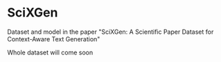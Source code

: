 # SciXGen
Dataset and model in the paper "SciXGen: A Scientific Paper Dataset for Context-Aware Text Generation"

Whole dataset will come soon
